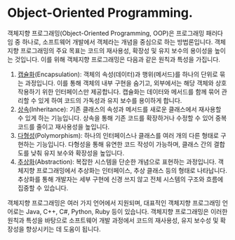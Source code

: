 <h1>Object-Oriented Programming.</h1>

객체지향 프로그래밍(Object-Oriented Programming, OOP)은 프로그래밍 패러다임 중 하나로, 소프트웨어 개발에서 객체라는 개념을 중심으로 하는 방법론입니다. 객체지향 프로그래밍의 주요 목표는 코드의 재사용성, 확장성 및 유지 보수의 용이성을 높이는 것입니다. 이를 위해 객체지향 프로그래밍은 다음과 같은 원칙과 특성을 가집니다.

1. [캡슐화](https://github.com/weird14446/Study/blob/main/Computer%20Science/Programming%20Language%20Theory/Programming%20Paradigm/Object-Oriented%20Programming/Encapsulation.md)(Encapsulation): 객체의 속성(데이터)과 행위(메서드)를 하나의 단위로 묶는 과정입니다. 이를 통해 객체의 내부 구현을 숨기고, 외부에서는 해당 객체와 상호작용하기 위한 인터페이스만 제공합니다. 캡슐화는 데이터와 메서드를 함께 묶어 관리할 수 있게 하여 코드의 가독성과 유지 보수를 용이하게 합니다.
2. [상속](https://github.com/weird14446/Study/blob/main/Computer%20Science/Programming%20Language%20Theory/Programming%20Paradigm/Object-Oriented%20Programming/Inheritance.md)(Inheritance): 기존 클래스의 속성과 메서드를 새로운 클래스에서 재사용할 수 있게 하는 기능입니다. 상속을 통해 기존 코드를 확장하거나 수정할 수 있어 중복 코드를 줄이고 재사용성을 높입니다.
3. [다형성](https://github.com/weird14446/Study/blob/main/Computer%20Science/Programming%20Language%20Theory/Programming%20Paradigm/Object-Oriented%20Programming/Polymorphism.md)(Polymorphism): 하나의 인터페이스나 클래스를 여러 개의 다른 형태로 구현하는 기능입니다. 다형성을 통해 유연한 코드 작성이 가능하며, 클래스 간의 결합도를 낮춰 유지 보수와 확장성을 높입니다.
4. [추상화](https://github.com/weird14446/Study/tree/main/Computer%20Science/Programming%20Language%20Theory/Programming%20Paradigm/Object-Oriented%20Programming)(Abstraction): 복잡한 시스템을 단순한 개념으로 표현하는 과정입니다. 객체지향 프로그래밍에서 추상화는 인터페이스, 추상 클래스 등의 형태로 나타납니다. 추상화를 통해 개발자는 세부 구현에 신경 쓰지 않고 전체 시스템의 구조와 흐름에 집중할 수 있습니다.

객체지향 프로그래밍은 여러 가지 언어에서 지원되며, 대표적인 객체지향 프로그래밍 언어로는 Java, C++, C#, Python, Ruby 등이 있습니다. 객체지향 프로그래밍은 이러한 원칙과 특성을 바탕으로 소프트웨어 개발 과정에서 코드의 재사용성, 유지 보수성 및 확장성을 향상시키는 데 도움이 됩니다.
